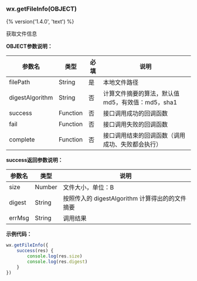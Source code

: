 ### wx.getFileInfo(OBJECT)
{% version('1.4.0', 'text') %}

获取文件信息

**OBJECT参数说明：**

| 参数名          | 类型     | 必填 | 说明                                              |
|-----------------|----------|------|---------------------------------------------------|
| filePath        | String   | 是   | 本地文件路径                                      |
| digestAlgorithm | String   | 否   | 计算文件摘要的算法，默认值 md5，有效值：md5，sha1 |
| success         | Function | 否   | 接口调用成功的回调函数                            |
| fail            | Function | 否   | 接口调用失败的回调函数                            |
| complete        | Function | 否   | 接口调用结束的回调函数（调用成功、失败都会执行）  |

**success返回参数说明：**

| 参数名 | 类型   | 说明                                            |
|--------|--------|-------------------------------------------------|
| size   | Number | 文件大小，单位：B                               |
| digest | String | 按照传入的 digestAlgorithm 计算得出的的文件摘要 |
| errMsg | String | 调用结果                                        |

**示例代码：**

```javascript
wx.getFileInfo({
    success(res) {
        console.log(res.size)
        console.log(res.digest)
    }
})
```
